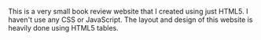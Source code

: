 This is a very small book review website that I created using just HTML5. I haven't use any CSS or JavaScript. The layout and design of this website is heavily done using HTML5 tables.
